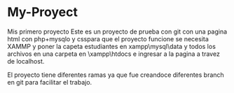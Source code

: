 # My-Proyect
Mis primero proyecto
Este es un proyecto de prueba con git con una pagina html con php+mysqlo y csspara que el proyecto funcione se necesita XAMMP y poner la capeta estudiantes en xampp\mysql\data
y todos los archivos en una carpeta en \xampp\htdocs e ingresar a la pagina a travez de localhost.

El proyecto tiene diferentes ramas ya que fue creandoce diferentes branch en git para facilitar el trabajo.

